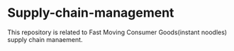 # Supply-chain-management
This repository is related to Fast Moving Consumer Goods(instant noodles) supply chain manaement.
